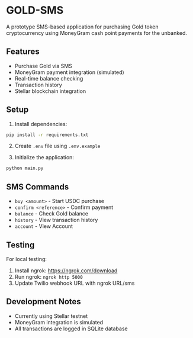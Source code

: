 # GOLD-SMS 

A prototype SMS-based application for purchasing Gold token cryptocurrency using MoneyGram cash point payments for the unbanked.

## Features

- Purchase Gold via SMS
- MoneyGram payment integration (simulated)
- Real-time balance checking
- Transaction history
- Stellar blockchain integration

## Setup

1. Install dependencies:
```bash
pip install -r requirements.txt
```

2. Create `.env` file using `.env.example`

3. Initialize the application:
```bash
python main.py
```

## SMS Commands

- `buy <amount>` - Start USDC purchase
- `confirm <reference>` - Confirm payment
- `balance` - Check Gold balance
- `history` - View transaction history
- `account` - View Account
## Testing

For local testing:
1. Install ngrok: https://ngrok.com/download
2. Run ngrok: `ngrok http 5000`
3. Update Twilio webhook URL with ngrok URL/sms

## Development Notes

- Currently using Stellar testnet
- MoneyGram integration is simulated
- All transactions are logged in SQLite database

